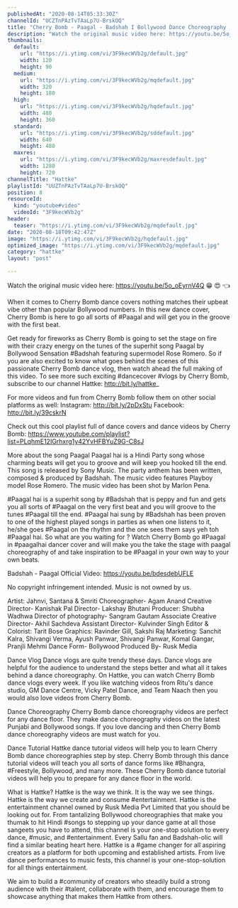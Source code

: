 ```yaml
---
publishedAt: "2020-08-14T05:33:30Z"
channelId: "UCZTnPAzTvTAaLp7U-BrskOQ"
title: "Cherry Bomb - Paagal - Badshah I Bollywood Dance Choreography | Hattke"
description: "Watch the original music video here: https://youtu.be/5o_oEyrnV4Q 😁  😍  👈 \n\nWhen it comes to Cherry Bomb dance covers nothing matches their upbeat vibe other than popular Bollywood numbers. In this new dance cover, Cherry Bomb is here to go all sorts of #Paagal and will get you in the groove with the first beat.\n\nGet ready for fireworks as Cherry Bomb is going to set the stage on fire with their crazy energy on the tunes of the superhit song Paagal by Bollywood Sensation #Badshah featuring supermodel Rose Romero. So if you are also excited to know what goes behind the scenes of this passionate Cherry Bomb dance vlog, then watch ahead the full making of this video. To see more such exciting #dancecover #vlogs by Cherry Bomb, subscribe to our channel Hattke: http://bit.ly/hattke_\n\nFor more videos and fun from Cherry Bomb follow them on other social platforms as well: Instagram: http://bit.ly/2pDxStu \nFacebook: http://bit.ly/39cskrN \n\nCheck out this cool playlist full of dance covers and dance videos by Cherry Bomb: https://www.youtube.com/playlist?list=PLqhmE12IGrhxrg1y42YvHFBYuZ9G-C8sJ\n\nMore about the song Paagal \nPaagal hai is a Hindi Party song whose charming beats will get you to groove and will keep you hooked till the end. This song is released by Sony Music. The party anthem has been written, composed & produced by Badshah. The music video features Playboy model Rose Romero. The music video has been shot by Marlon Pena.\n\n#Paagal hai  is a superhit song by #Badshah that is peppy and fun and gets you all sorts of #Paagal on the very first beat and you will groove to the tunes #Paagal till the end. #Paagal hai sung by #Badshah has been proven to one of the highest played songs in parties as when one listens to it, he/she goes #Paagal on the rhythm and the one sees them says yeh toh #Paagal hai.\nSo what are you waiting for ? Watch Cherry Bomb go #Paagal  in #paagalhai dancer cover and will make you the take the stage with paagal choreography of and take inspiration to be #Paagal in your own way to your own beats. \n\nBadshah - Paagal\nOfficial Video: https://youtu.be/bdesdebUFLE\n\nNo copyright infringement intended. Music is not owned by us.\n\nArtist: Jahnvi, Santana & Smriti\nChoreographer- Agam Anand\nCreative Director- Kanishak Pal\nDirector- Lakshay Bhutani\nProducer: Shubha Wadhwa\nDirector of photography- Sangram Gautam\nAssociate Creative Director- Akhil Sachdeva\nAssistant Director- Kulvinder Singh\nEditor & Colorist: Tarit Bose\nGraphics: Ravinder Gill, Sakshi Raj\nMarketing: Sanchit Kalra, Shivangi Verma, Ayush Panwar, Shivangi Panwar, Komal Gangar, Pranjli Mehmi\nDance Form- Bollywood\nProduced By- Rusk Media\n\nDance Vlog\nDance vlogs are quite trendy these days. Dance vlogs are helpful for the audience to understand the steps better and what all it takes behind a dance choreography. On Hattke, you can watch Cherry Bomb dance vlogs every week. If you like watching videos from Ritu's dance studio, GM Dance Centre, Vicky Patel Dance, and Team Naach then you would also love videos from Cherry Bomb.\n\nDance Choreography\nCherry Bomb dance choreography videos are perfect for any dance floor. They make dance choreography videos on the latest Punjabi and Bollywood songs. If you love dancing and then Cherry Bomb dance choreography videos are must watch for you.\n\nDance Tutorial\nHattke dance tutorial videos will help you to learn Cherry Bomb dance choreographies step by step. Cherry Bomb through this dance tutorial videos will teach you all sorts of dance forms like #Bhangra, #Freestyle, Bollywood, and many more. These Cherry Bomb dance tutorial videos will help you to prepare for any dance floor in the world. \n\nWhat is Hattke? Hattke is the way we think. It is the way we see things. Hattke is the way we create and consume #entertainment. Hattke is the entertainment channel owned by Rusk Media Pvt Limited that you should be looking out for. From tantalizing Bollywood choreographies that make you thumak to hit Hindi #songs to stepping up your dance game at all those sangeets you have to attend, this channel is your one-stop solution to every dance, #music, and #entertainment. Every Sallu fan and Badshah-olic will find a similar beating heart here. Hattke is a #game changer for all aspiring creators as a platform for both upcoming and established artists. From live dance performances to music fests, this channel is your one-stop-solution for all things entertainment.\n\nWe aim to build a #community of creators who steadily build a strong audience with their #talent, collaborate with them, and encourage them to showcase anything that makes them Hattke from others."
thumbnails:
  default:
    url: "https://i.ytimg.com/vi/3F9kecWVb2g/default.jpg"
    width: 120
    height: 90
  medium:
    url: "https://i.ytimg.com/vi/3F9kecWVb2g/mqdefault.jpg"
    width: 320
    height: 180
  high:
    url: "https://i.ytimg.com/vi/3F9kecWVb2g/hqdefault.jpg"
    width: 480
    height: 360
  standard:
    url: "https://i.ytimg.com/vi/3F9kecWVb2g/sddefault.jpg"
    width: 640
    height: 480
  maxres:
    url: "https://i.ytimg.com/vi/3F9kecWVb2g/maxresdefault.jpg"
    width: 1280
    height: 720
channelTitle: "Hattke"
playlistId: "UUZTnPAzTvTAaLp7U-BrskOQ"
position: 8
resourceId:
  kind: "youtube#video"
  videoId: "3F9kecWVb2g"
header:
  teaser: "https://i.ytimg.com/vi/3F9kecWVb2g/mqdefault.jpg"
date: "2020-08-18T09:42:47Z"
image: "https://i.ytimg.com/vi/3F9kecWVb2g/hqdefault.jpg"
optimized_image: "https://i.ytimg.com/vi/3F9kecWVb2g/mqdefault.jpg"
category: "hattke"
layout: "post"

---
```

Watch the original music video here: https://youtu.be/5o_oEyrnV4Q 😁  😍  👈 

When it comes to Cherry Bomb dance covers nothing matches their upbeat vibe other than popular Bollywood numbers. In this new dance cover, Cherry Bomb is here to go all sorts of #Paagal and will get you in the groove with the first beat.

Get ready for fireworks as Cherry Bomb is going to set the stage on fire with their crazy energy on the tunes of the superhit song Paagal by Bollywood Sensation #Badshah featuring supermodel Rose Romero. So if you are also excited to know what goes behind the scenes of this passionate Cherry Bomb dance vlog, then watch ahead the full making of this video. To see more such exciting #dancecover #vlogs by Cherry Bomb, subscribe to our channel Hattke: http://bit.ly/hattke_

For more videos and fun from Cherry Bomb follow them on other social platforms as well: Instagram: http://bit.ly/2pDxStu 
Facebook: http://bit.ly/39cskrN 

Check out this cool playlist full of dance covers and dance videos by Cherry Bomb: https://www.youtube.com/playlist?list=PLqhmE12IGrhxrg1y42YvHFBYuZ9G-C8sJ

More about the song Paagal 
Paagal hai is a Hindi Party song whose charming beats will get you to groove and will keep you hooked till the end. This song is released by Sony Music. The party anthem has been written, composed & produced by Badshah. The music video features Playboy model Rose Romero. The music video has been shot by Marlon Pena.

#Paagal hai  is a superhit song by #Badshah that is peppy and fun and gets you all sorts of #Paagal on the very first beat and you will groove to the tunes #Paagal till the end. #Paagal hai sung by #Badshah has been proven to one of the highest played songs in parties as when one listens to it, he/she goes #Paagal on the rhythm and the one sees them says yeh toh #Paagal hai.
So what are you waiting for ? Watch Cherry Bomb go #Paagal  in #paagalhai dancer cover and will make you the take the stage with paagal choreography of and take inspiration to be #Paagal in your own way to your own beats. 

Badshah - Paagal
Official Video: https://youtu.be/bdesdebUFLE

No copyright infringement intended. Music is not owned by us.

Artist: Jahnvi, Santana & Smriti
Choreographer- Agam Anand
Creative Director- Kanishak Pal
Director- Lakshay Bhutani
Producer: Shubha Wadhwa
Director of photography- Sangram Gautam
Associate Creative Director- Akhil Sachdeva
Assistant Director- Kulvinder Singh
Editor & Colorist: Tarit Bose
Graphics: Ravinder Gill, Sakshi Raj
Marketing: Sanchit Kalra, Shivangi Verma, Ayush Panwar, Shivangi Panwar, Komal Gangar, Pranjli Mehmi
Dance Form- Bollywood
Produced By- Rusk Media

Dance Vlog
Dance vlogs are quite trendy these days. Dance vlogs are helpful for the audience to understand the steps better and what all it takes behind a dance choreography. On Hattke, you can watch Cherry Bomb dance vlogs every week. If you like watching videos from Ritu's dance studio, GM Dance Centre, Vicky Patel Dance, and Team Naach then you would also love videos from Cherry Bomb.

Dance Choreography
Cherry Bomb dance choreography videos are perfect for any dance floor. They make dance choreography videos on the latest Punjabi and Bollywood songs. If you love dancing and then Cherry Bomb dance choreography videos are must watch for you.

Dance Tutorial
Hattke dance tutorial videos will help you to learn Cherry Bomb dance choreographies step by step. Cherry Bomb through this dance tutorial videos will teach you all sorts of dance forms like #Bhangra, #Freestyle, Bollywood, and many more. These Cherry Bomb dance tutorial videos will help you to prepare for any dance floor in the world. 

What is Hattke? Hattke is the way we think. It is the way we see things. Hattke is the way we create and consume #entertainment. Hattke is the entertainment channel owned by Rusk Media Pvt Limited that you should be looking out for. From tantalizing Bollywood choreographies that make you thumak to hit Hindi #songs to stepping up your dance game at all those sangeets you have to attend, this channel is your one-stop solution to every dance, #music, and #entertainment. Every Sallu fan and Badshah-olic will find a similar beating heart here. Hattke is a #game changer for all aspiring creators as a platform for both upcoming and established artists. From live dance performances to music fests, this channel is your one-stop-solution for all things entertainment.

We aim to build a #community of creators who steadily build a strong audience with their #talent, collaborate with them, and encourage them to showcase anything that makes them Hattke from others.